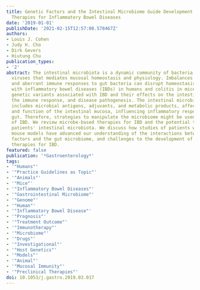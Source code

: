 ```yaml
---
title: Genetic Factors and the Intestinal Microbiome Guide Development of Microbe-Based
  Therapies for Inflammatory Bowel Diseases
date: '2019-01-01'
publishDate: '2021-02-15T12:57:08.578467Z'
authors:
- Louis J. Cohen
- Judy H. Cho
- Dirk Gevers
- Hiutung Chu
publication_types:
- '2'
abstract: The intestinal microbiota is a dynamic community of bacteria, fungi, and
  viruses that mediates mucosal homeostasis and physiology. Imbalances in the microbiome
  and aberrant immune responses to gut bacteria can disrupt homeostasis and are associated
  with inflammatory bowel diseases (IBDs) in humans and colitis in mice. We review
  genetic variants associated with IBD and their effects on the intestinal microbiome,
  the immune response, and disease pathogenesis. The intestinal microbiome, which
  includes microbial antigens, adjuvants, and metabolic products, affects the development
  and function of the intestinal mucosa, influencing inflammatory responses in the
  gut. Therefore, strategies to manipulate the microbiome might be used in treatment
  of IBD. We review microbe-based therapies for IBD and the potential to engineer
  patients' intestinal microbiota. We discuss how studies of patients with IBD and
  mouse models have advanced our understanding of the interactions between genetic
  factors and the gut microbiome, and challenges to the development of microbe-based
  therapies for IBD.
featured: false
publication: '*Gastroenterology*'
tags:
- '"Humans"'
- '"Practice Guidelines as Topic"'
- '"Animals"'
- '"Mice"'
- '"Inflammatory Bowel Diseases"'
- '"Gastrointestinal Microbiome"'
- '"Genome"'
- '"Human"'
- '"Inflammatory Bowel Disease"'
- '"Prognosis"'
- '"Treatment Outcome"'
- '"Immunotherapy"'
- '"Microbiome"'
- '"Drugs"'
- '"Investigational"'
- '"Host Genetics"'
- '"Models"'
- '"Animal"'
- '"Mucosal Immunity"'
- '"Preclinical Therapies"'
doi: 10.1053/j.gastro.2019.03.017
---
```



